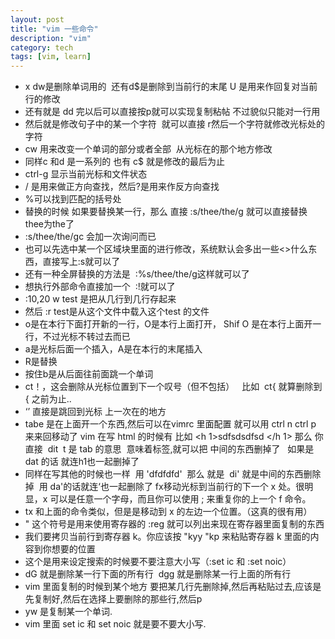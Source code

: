 ```yaml
---
layout: post
title: "vim 一些命令"
description: "vim"
category: tech
tags: [vim, learn]
---
```


* x dw是删除单词用的  还有d$是删除到当前行的末尾 U 是用来作回复对当前行的修改
* 还有就是 dd 完以后可以直接按p就可以实现复制粘帖 不过貌似只能对一行用
* 然后就是修改句子中的某一个字符  就可以直接 r然后一个字符就修改光标处的 字符
* cw 用来改变一个单词的部分或者全部  从光标在的那个地方修改
* 同样c 和d 是一系列的 也有 c$ 就是修改的最后为止
* ctrl-g 显示当前光标和文件状态
* / 是用来做正方向查找，然后?是用来作反方向查找
* %可以找到匹配的括号处
* 替换的时候 如果要替换某一行，那么 直接 :s/thee/the/g 就可以直接替换thee为the了
* :s/thee/the/gc 会加一次询问而已
* 也可以先选中某一个区域块里面的进行修改，系统默认会多出一些<>什么东西，直接写上:s就可以了
* 还有一种全屏替换的方法是  :%s/thee/the/g这样就可以了
* 想执行外部命令直接加一个  :!就可以了
* :10,20 w test 是把从几行到几行存起来
* 然后 :r test是从这个文件中载入这个test 的文件
* o是在本行下面打开新的一行，O是本行上面打开， Shif O 是在本行上面开一行，不过光标不转过去而已
* a是光标后面一个插入，A是在本行的末尾插入
* R是替换
* 按住b是从后面往前面跳一个单词
* ct！，这会删除从光标位置到下一个叹号（但不包括）   比如  ct{ 就算删除到 { 之前为止..
* ‘’ 直接是跳回到光标 上一次在的地方
* tabe 是在上面开一个东西,然后可以在vimrc 里面配置 就可以用 ctrl n ctrl p 来来回移动了 vim 在写 html 的时候有 比如 <h 1>sdfsdsdfsd </h 1> 那么 你 直接  dit  t 是 tab 的意思  意味着标签,就可以把 中间的东西删掉了   如果是 dat 的话 就连h1也一起删掉了
* 同样在写其他的时候也一样  用 'dfdfdfd'  那么 就是  di' 就是中间的东西删除掉  用 da'的话就连‘也一起删除了 fx移动光标到当前行的下一个 x 处。很明显，x 可以是任意一个字母，而且你可以使用 ; 来重复你的上一个 f 命令。
* tx 和上面的命令类似，但是是移动到 x 的左边一个位置。（这真的很有用）
* " 这个符号是用来使用寄存器的 :reg 就可以列出来现在寄存器里面复制的东西
* 我们要拷贝当前行到寄存器 k。你应该按 "kyy "kp 来粘贴寄存器 k 里面的内容到你想要的位置
* 这个是用来设定搜索的时候要不要注意大小写（:set ic 和 :set noic）
* dG 就是删除某一行下面的所有行  dgg 就是删除某一行上面的所有行
* vim 里面复制的时候到某个地方 要把某几行先删除掉,然后再粘贴过去,应该是先复制好,然后在选择上要删除的那些行,然后p
* yw 是复制某一个单词.
* vim 里面 set ic 和 set noic 就是要不要大小写.
